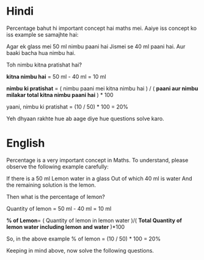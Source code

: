 # Hindi
Percentage bahut hi important concept hai maths mei.
Aaiye iss concept ko iss example se samajhte hai:

Agar ek glass mei 50 ml nimbu paani hai
Jismei se 40 ml paani hai.
Aur baaki bacha hua nimbu hai.

Toh nimbu kitna pratishat hai?

**kitna nimbu hai** = 50 ml - 40 ml = 10 ml

**nimbu ki pratishat** = ( nimbu paani mei kitna nimbu hai ) / ( **paani aur nimbu milakar total kitna nimbu paani hai** ) * 100

yaani,
    nimbu ki pratishat = (10 / 50) * 100 = 20%

Yeh dhyaan rakhte hue ab aage diye hue questions solve karo.

# English
Percentage is a very important concept in Maths.
To understand, please observe the following example carefully:

If there is a 50 ml Lemon water in a glass
Out of which 40 ml is water
And the remaining solution is the lemon.

Then what is the percentage of lemon?

Quantity of lemon = 50 ml - 40 ml = 10 ml

**% of Lemon**= ( Quantity of lemon in lemon water )/( **Total Quantity of lemon water including lemon and water** )*100

So, in the above example
    % of lemon = (10 / 50) * 100 = 20%

Keeping in mind above, now solve the following questions.